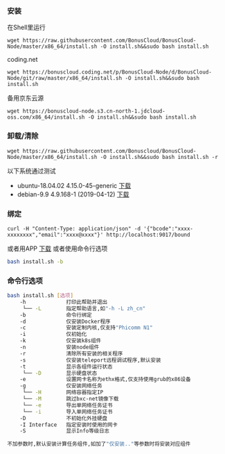 ### 安装
在Shell里运行
```
wget https://raw.githubusercontent.com/BonusCloud/BonusCloud-Node/master/x86_64/install.sh -O install.sh&&sudo bash install.sh
```
coding.net
```
wget https://bonuscloud.coding.net/p/BonusCloud-Node/d/BonusCloud-Node/git/raw/master/x86_64/install.sh -O install.sh&&sudo bash install.sh
```
备用京东云源
```
wget https://bonuscloud-node.s3.cn-north-1.jdcloud-oss.com/x86_64/install.sh -O install.sh&&sudo bash install.sh
```

### 卸载/清除
```
wget https://raw.githubusercontent.com/Bonuscloud/BonusCloud-Node/master/x86_64/install.sh -O install.sh&&sudo bash install.sh -r
```

以下系统通过测试
- ubuntu-18.04.02 4.15.0-45-generic [下载](https://www.ubuntu.com/download/server)
- debian-9.9 4.9.168-1 (2019-04-12) [下载](https://www.debian.org/distrib/)

### 绑定
```
curl -H "Content-Type: application/json" -d '{"bcode":"xxxx-xxxxxxxx","email":"xxxx@xxxx"}' http://localhost:9017/bound
```
或者用APP [下载](https://console.bonuscloud.io/download)
或者使用命令行选项
```bash
bash install.sh -b
```

### 命令行选项
```bash
bash install.sh [选项] 
    -h             打印此帮助并退出
     └── -L        指定帮助语言,如"-h -L zh_cn" 
    -b             命令行绑定
    -d             仅安装Docker程序
    -c             安装定制内核,仅支持"Phicomm N1"
    -i             仅初始化
    -k             仅安装k8s组件
    -n             安装node组件
    -r             清除所有安装的相关程序
    -s             仅安装teleport远程调试程序,默认安装
    -t             显示各组件运行状态
     └── -D        显示硬盘状态
    -e             设置网卡名称为ethx格式,仅支持使用grub的x86设备
    -g             仅安装网络任务
     └── -H        网络容器指定IP
     └── -M        跳过bxc-net镜像下载
     └── -e        导出单网络任务证书
     └── -i        导入单网络任务证书
    -D             不初始化外挂硬盘
    -I Interface   指定安装时使用的网卡
    -S             显示Info等级日志
 
不加参数时,默认安装计算任务组件,如加了"仅安装.."等参数时将安装对应组件
```
